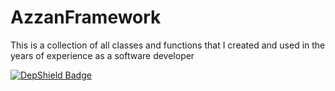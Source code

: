 # AzzanFramework
This is a collection of all classes and functions that I created and used in the years of experience as a software developer

[![DepShield Badge](https://depshield.sonatype.org/badges/Razzo78/AzzanFramework/depshield.svg)](https://depshield.github.io)
